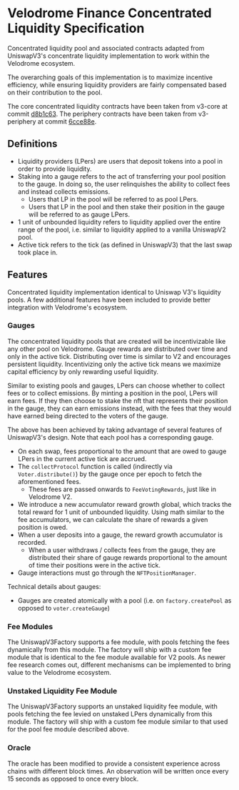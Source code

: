 # Velodrome Finance Concentrated Liquidity Specification

Concentrated liquidity pool and associated contracts adapted from UniswapV3's concentrate
liquidity implementation to work within the Velodrome ecosystem. 

The overarching goals of this implementation is to maximize incentive efficiency, while
ensuring liquidity providers are fairly compensated based on their contribution to the pool. 

The core concentrated liquidity contracts have been taken from v3-core at commit [d8b1c63](https://github.com/Uniswap/v3-core/commit/d8b1c635c275d2a9450bd6a78f3fa2484fef73eb).
The periphery contracts have been taken from v3-periphery at commit [6cce88e](https://github.com/Uniswap/v3-periphery/commit/6cce88e63e176af1ddb6cc56e029110289622317).

## Definitions
- Liquidity providers (LPers) are users that deposit tokens into a pool in order to provide liquidity.
- Staking into a gauge refers to the act of transferring your pool position to the gauge. In doing so, the user relinquishes the ability to collect fees and instead collects emissions. 
    - Users that LP in the pool will be referred to as pool LPers.
    - Users that LP in the pool and then stake their position in the gauge will be referred to as gauge LPers.
- 1 unit of unbounded liquidity refers to liquidity applied over the entire range of the pool, i.e. similar to liquidity applied to a vanilla UniswapV2 pool.
- Active tick refers to the tick (as defined in UniswapV3) that the last swap took place in. 

## Features

Concentrated liquidity implementation identical to Uniswap V3's liquidity pools. A few additional
features have been included to provide better integration with Velodrome's ecosystem.

### Gauges

The concentrated liquidity pools that are created will be incentivizable like any other pool on Velodrome.
Gauge rewards are distributed over time and only in the active tick. Distributing over time is similar to V2
and encourages persistent liquidity. Incentivizing only the active tick means we maximize capital efficiency 
by only rewarding useful liquidity. 

Similar to existing pools and gauges, LPers can choose whether to collect fees or to collect emissions. 
By minting a position in the pool, LPers will earn fees. If they then choose to stake the nft that represents
their position in the gauge, they can earn emissions instead, with the fees that they would have earned being directed to the voters of the gauge. 

The above has been achieved by taking advantage of several features of UniswapV3's design. Note that each pool has
a corresponding gauge. 
- On each swap, fees proportional to the amount that are owed to gauge LPers in the current active tick are accrued.
- The `collectProtocol` function is called (indirectly via `Voter.distribute()`) by the gauge once per epoch to fetch the aforementioned fees. 
    - These fees are passed onwards to `FeeVotingRewards`, just like in Velodrome V2. 
- We introduce a new accumulator reward growth global, which tracks the total reward for 1 unit of unbounded liquidity. Using math similar to the fee accumulators, we can calculate the share of rewards a given position is owed. 
- When a user deposits into a gauge, the reward growth accumulator is recorded. 
    - When a user withdraws / collects fees from the gauge, they are distributed their share of gauge rewards proportional to the amount of time their positions were in the active tick. 
- Gauge interactions must go through the `NFTPositionManager`. 

Technical details about gauges:
- Gauges are created atomically with a pool (i.e. on `factory.createPool` as opposed to `voter.createGauge`)

### Fee Modules

The UniswapV3Factory supports a fee module, with pools fetching the fees dynamically from this module. The 
factory will ship with a custom fee module that is identical to the fee module available for V2 pools. As newer 
fee research comes out, different mechanisms can be implemented to bring value to the Velodrome ecosystem.

### Unstaked Liquidity Fee Module

The UniswapV3Factory supports an unstaked liquidity fee module, with pools fetching the fee levied on unstaked
LPers dynamically from this module. The factory will ship with a custom fee module similar to that used for the 
pool fee module described above. 

### Oracle

The oracle has been modified to provide a consistent experience across chains with different block times. An observation will be written once every 15 seconds as opposed to once every block.
